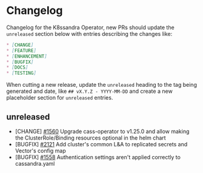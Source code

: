# Changelog

Changelog for the K8ssandra Operator, new PRs should update the `unreleased` section below with entries describing the changes like:

```markdown
* [CHANGE]
* [FEATURE]
* [ENHANCEMENT]
* [BUGFIX]
* [DOCS]
* [TESTING]
```

When cutting a new release, update the `unreleased` heading to the tag being generated and date, like `## vX.Y.Z - YYYY-MM-DD` and create a new placeholder section for  `unreleased` entries.

## unreleased

* [CHANGE] [#1560](https://github.com/k8ssandra/k8ssandra-operator/pull/1560) Upgrade cass-operator to v1.25.0 and allow making the ClusterRole/Binding resources optional in the helm chart
* [BUGFIX] [#2121](https://github.com/riptano/mission-control/issues/2121) Add cluster's common L&A to replicated secrets and Vector's config map
* [BUGFIX] [#1558](https://github.com/k8ssandra/k8ssandra-operator/issues/1558) Authentication settings aren't applied correctly to cassandra.yaml
